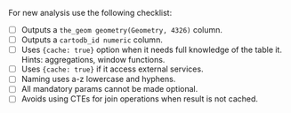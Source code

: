 For new analysis use the following checklist:

- [ ] Outputs a `the_geom geometry(Geometry, 4326)` column.
- [ ] Outputs a `cartodb_id numeric` column.
- [ ] Uses `{cache: true}` option when it needs full knowledge of the table it. Hints: aggregations, window functions.
- [ ] Uses `{cache: true}` if it access external services.
- [ ] Naming uses a-z lowercase and hyphens.
- [ ] All mandatory params cannot be made optional.
- [ ] Avoids using CTEs for join operations when result is not cached.

